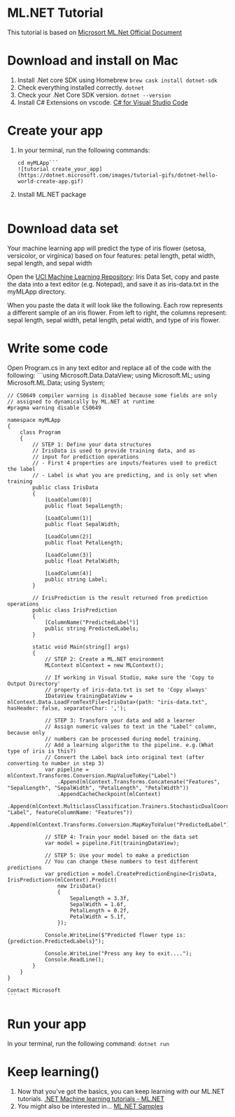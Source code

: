 # ML.NET Tutorial
This tutorial is based on [Microsort ML.Net Official Document](https://dotnet.microsoft.com/learn/machinelearning-ai/ml-dotnet-get-started-tutorial/intro)

# Download and install on Mac
1. Install .Net core SDK using Homebrew
    ```brew cask install dotnet-sdk```
2. Check everything installed correctly.
    ```dotnet```
3. Check your .Net Core SDK version.
    ```dotnet --version```
4. Install C# Extensions on vscode.
    [C# for Visual Studio Code](https://marketplace.visualstudio.com/items?itemName=ms-vscode.csharp)

# Create your app
1. In your terminal, run the following commands:
    ```dotnet new console -o myMLApp
    cd myMLApp```
    ![tutorial create_your_app](https://dotnet.microsoft.com/images/tutorial-gifs/dotnet-hello-world-create-app.gif)
2. Install ML.NET package
    ```dotnet add package Microsoft.ML
    ```
# Download data set
Your machine learning app will predict the type of iris flower (setosa, versicolor, or virginica) based on four features: petal length, petal width, sepal length, and sepal width

Open the [UCI Machine Learning Repository](https://archive.ics.uci.edu/ml/machine-learning-databases/iris/iris.data): Iris Data Set, copy and paste the data into a text editor (e.g. Notepad), and save it as iris-data.txt in the myMLApp directory.

When you paste the data it will look like the following. Each row represents a different sample of an iris flower. From left to right, the columns represent: sepal length, sepal width, petal length, petal width, and type of iris flower.

# Write some code
Open Program.cs in any text editor and replace all of the code with the following:
    ```using Microsoft.Data.DataView;
    using Microsoft.ML;
    using Microsoft.ML.Data;
    using System;

    // CS0649 compiler warning is disabled because some fields are only
    // assigned to dynamically by ML.NET at runtime
    #pragma warning disable CS0649

    namespace myMLApp
    {
        class Program
        {
            // STEP 1: Define your data structures
            // IrisData is used to provide training data, and as
            // input for prediction operations
            // - First 4 properties are inputs/features used to predict the label
            // - Label is what you are predicting, and is only set when training
            public class IrisData
            {
                [LoadColumn(0)]
                public float SepalLength;

                [LoadColumn(1)]
                public float SepalWidth;

                [LoadColumn(2)]
                public float PetalLength;

                [LoadColumn(3)]
                public float PetalWidth;

                [LoadColumn(4)]
                public string Label;
            }

            // IrisPrediction is the result returned from prediction operations
            public class IrisPrediction
            {
                [ColumnName("PredictedLabel")]
                public string PredictedLabels;
            }

            static void Main(string[] args)
            {
                // STEP 2: Create a ML.NET environment
                MLContext mlContext = new MLContext();

                // If working in Visual Studio, make sure the 'Copy to Output Directory'
                // property of iris-data.txt is set to 'Copy always'
                IDataView trainingDataView = mlContext.Data.LoadFromTextFile<IrisData>(path: "iris-data.txt", hasHeader: false, separatorChar: ',');

                // STEP 3: Transform your data and add a learner
                // Assign numeric values to text in the "Label" column, because only
                // numbers can be processed during model training.
                // Add a learning algorithm to the pipeline. e.g.(What type of iris is this?)
                // Convert the Label back into original text (after converting to number in step 3)
                var pipeline = mlContext.Transforms.Conversion.MapValueToKey("Label")
                    .Append(mlContext.Transforms.Concatenate("Features", "SepalLength", "SepalWidth", "PetalLength", "PetalWidth"))
                    .AppendCacheCheckpoint(mlContext)
                    .Append(mlContext.MulticlassClassification.Trainers.StochasticDualCoordinateAscent(labelColumnName: "Label", featureColumnName: "Features"))
                    .Append(mlContext.Transforms.Conversion.MapKeyToValue("PredictedLabel"));

                // STEP 4: Train your model based on the data set
                var model = pipeline.Fit(trainingDataView);

                // STEP 5: Use your model to make a prediction
                // You can change these numbers to test different predictions
                var prediction = model.CreatePredictionEngine<IrisData, IrisPrediction>(mlContext).Predict(
                    new IrisData()
                    {
                        SepalLength = 3.3f,
                        SepalWidth = 1.6f,
                        PetalLength = 0.2f,
                        PetalWidth = 5.1f,
                    });

                Console.WriteLine($"Predicted flower type is: {prediction.PredictedLabels}");

                Console.WriteLine("Press any key to exit....");
                Console.ReadLine();
            }
        }
    }
    
    Contact Microsoft
    ```

# Run your app
In your terminal, run the following command:
    ```dotnet run```

# Keep learning()
1. Now that you've got the basics, you can keep learning with our ML.NET tutorials.
    [.NET Machine learning tutorials - ML.NET](https://docs.microsoft.com/en-us/dotnet/machine-learning/tutorials/)
2. You might also be interested in...
    [ML.NET Samples](https://github.com/dotnet/machinelearning-samples/blob/master/README.md)